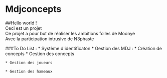 # Mdjconcepts
##Hello world !<br />
Ceci est un projet<br />
Ce projet a pour but de réaliser les ambitions folles de Moonye<br />
Avec la participation intrusive de N3phaste

###To Do List : 
	* Système d'identificaton
	* Gestion des MDJ :
		* Création de concepts
  		* Gestion des concepts

	* Gestion des joueurs

	* Gestion des hameaux
